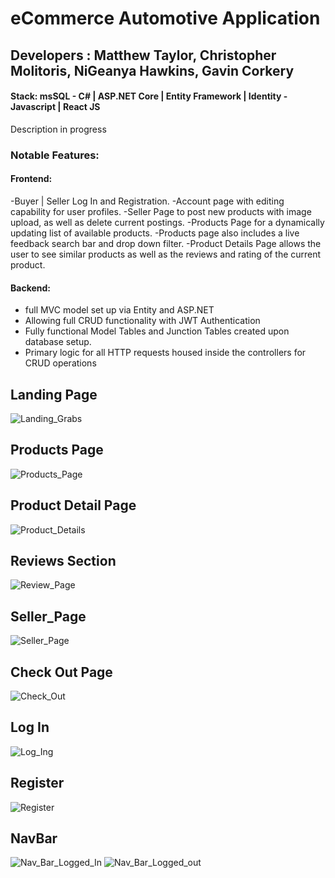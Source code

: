# eCommerce Automotive Application

## Developers : Matthew Taylor, Christopher Molitoris, NiGeanya Hawkins, Gavin Corkery

#### Stack: msSQL - C# | ASP.NET Core | Entity Framework | Identity - Javascript | React JS

Description in progress

### Notable Features:

#### Frontend:
-Buyer | Seller Log In and Registration.
-Account page with editing capability for user profiles.
-Seller Page to post new products with image upload, as well as delete current postings.
-Products Page for a dynamically updating list of available products.
-Products page also includes a live feedback search bar and drop down filter.
-Product Details Page allows the user to see similar products as well as the reviews and rating of the current product.

#### Backend:
- full MVC model set up via Entity and ASP.NET
- Allowing full CRUD functionality with JWT Authentication
- Fully functional Model Tables and Junction Tables created upon database setup.
- Primary logic for all HTTP requests housed inside the controllers for CRUD operations

## Landing Page
![Landing_Grabs](https://user-images.githubusercontent.com/89653410/142669166-f5536107-01ef-4176-86d1-c3ba72e434db.png)

## Products Page
![Products_Page](https://user-images.githubusercontent.com/89653410/142669197-e9a31bcb-9902-434c-9db2-9f97655e58fc.png)

## Product Detail Page
![Product_Details](https://user-images.githubusercontent.com/89653410/142669228-6354bc6f-e7ad-4904-a46c-02ebb1dbddb5.png)

## Reviews Section
![Review_Page](https://user-images.githubusercontent.com/89653410/142669242-0071d18b-a5f7-4cfd-86ff-9900298b8c78.png)

## Seller_Page
![Seller_Page](https://user-images.githubusercontent.com/89653410/142669299-abde9f0d-f5fd-49af-a931-0add820c3dac.png)

## Check Out Page
![Check_Out](https://user-images.githubusercontent.com/89653410/142669345-fee687f6-95ac-48cd-b8f8-d2a3f3ca4604.png)

## Log In
![Log_Ing](https://user-images.githubusercontent.com/89653410/142669388-bfee3c57-cae7-4ad7-86df-50bf74af2036.png)

## Register
![Register](https://user-images.githubusercontent.com/89653410/142669411-a2af3620-71dc-4c7e-85f6-f54bbce1c264.png)

## NavBar
![Nav_Bar_Logged_In](https://user-images.githubusercontent.com/89653410/142669462-b76a2d07-7ae3-4637-a025-4a3cad5b6d78.png)
![Nav_Bar_Logged_out](https://user-images.githubusercontent.com/89653410/142669468-af456607-70ed-4d6a-8ff6-5eff34a2c346.png)



